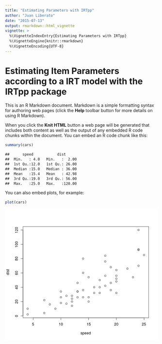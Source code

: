 ```yaml
---
title: "Estimating Parameters with IRTpp"
author: "Juan Liberato"
date: "2015-07-13"
output: rmarkdown::html_vignette
vignette: >
  %\VignetteIndexEntry{Estimating Parameters with IRTpp}
  %\VignetteEngine{knitr::rmarkdown}
  %\VignetteEncoding{UTF-8}
---
```


Estimating Item Parameters according to a IRT model with the IRTpp package
========================================================

This is an R Markdown document. Markdown is a simple formatting syntax for authoring web pages (click the **Help** toolbar button for more details on using R Markdown).

When you click the **Knit HTML** button a web page will be generated that includes both content as well as the output of any embedded R code chunks within the document. You can embed an R code chunk like this:


```r
summary(cars)
```

```
##      speed           dist       
##  Min.   : 4.0   Min.   :  2.00  
##  1st Qu.:12.0   1st Qu.: 26.00  
##  Median :15.0   Median : 36.00  
##  Mean   :15.4   Mean   : 42.98  
##  3rd Qu.:19.0   3rd Qu.: 56.00  
##  Max.   :25.0   Max.   :120.00
```

You can also embed plots, for example:


```r
plot(cars)
```

![plot of chunk unnamed-chunk-2](figure/unnamed-chunk-2-1.png) 

